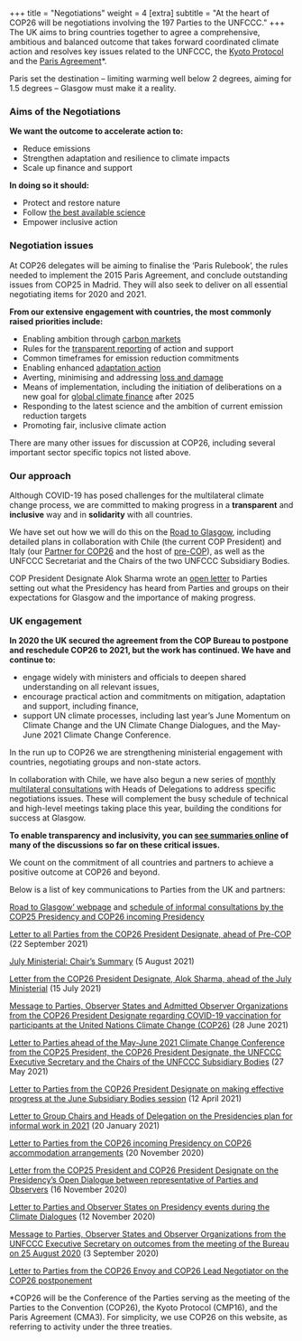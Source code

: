 +++
title = "Negotiations"
weight = 4
[extra]
subtitle = "At the heart of COP26 will be negotiations involving the 197 Parties to the UNFCCC."
+++
The UK aims to bring countries together to agree a comprehensive, ambitious and balanced outcome that takes forward coordinated climate action and resolves key issues related to the UNFCCC, the [Kyoto Protocol](https://unfccc.int/kyoto_protocol) and the [Paris Agreement](https://unfccc.int/process-and-meetings/the-paris-agreement/the-paris-agreement)*.

Paris set the destination – limiting warming well below 2 degrees, aiming for 1.5 degrees –  Glasgow must make it a reality.

### Aims of the Negotiations

**We want the outcome to accelerate action to:**
- Reduce emissions
- Strengthen adaptation and resilience to climate impacts
- Scale up finance and support

**In doing so it should:**
- Protect and restore nature
- Follow [the best available science](https://unfccc.int/topics/science/the-big-picture/science-in-the-negotiations)
- Empower inclusive action 

### Negotiation issues

At COP26 delegates will be aiming to finalise the ‘Paris Rulebook’, the rules needed to implement the 2015 Paris Agreement, and conclude outstanding issues from COP25 in Madrid. They will also seek to deliver on all essential negotiating items for 2020 and 2021.

**From our extensive engagement with countries, the most commonly raised priorities include:**
- Enabling ambition through [carbon markets](https://unfccc.int/topics/what-are-market-and-non-market-mechanisms)
- Rules for the [transparent reporting](https://unfccc.int/enhanced-transparency-framework) of action and support 
- Common timeframes for emission reduction commitments 
- Enabling enhanced [adaptation action](https://unfccc.int/topics/adaptation-and-resilience/the-big-picture/what-do-adaptation-to-climate-change-and-climate-resilience-mean) 
- Averting, minimising and addressing [loss and damage](https://unfccc.int/topics/adaptation-and-resilience/the-big-picture/introduction-to-loss-and-damage) 
- Means of implementation, including the initiation of deliberations on a new goal for [global climate finance](https://unfccc.int/topics/climate-finance/the-big-picture/introduction-to-climate-finance) after 2025 
- Responding to the latest science and the ambition of current emission reduction targets 
- Promoting fair, inclusive climate action

There are many other issues for discussion at COP26, including several important sector specific topics not listed above.

### Our approach

Although COVID-19 has posed challenges for the multilateral climate change process, we are committed to making progress in a **transparent** and **inclusive** way and in **solidarity** with all countries. 

We have set out how we will do this on the [Road to Glasgow](https://unfccc.int/process-and-meetings/conferences/road-to-glasgow), including detailed plans in collaboration with Chile (the current COP President) and Italy (our [Partner for COP26](https://ukcop26.org/pre-cop/) and the host of [pre-COP](https://ukcop26.org/pre-cop/pre-cop-milan/)), as well as the UNFCCC Secretariat and the Chairs of the two UNFCCC Subsidiary Bodies. 

COP President Designate Alok Sharma wrote an [open letter](https://unfccc.int/sites/default/files/resource/COP26%20%20President%20Designate%20Open%20letter.pdf) to Parties setting out what the Presidency has heard from Parties and groups on their expectations for Glasgow and the importance of making progress.

### UK engagement

**In 2020 the UK secured the agreement from the COP Bureau to postpone and reschedule COP26 to 2021, but the work has continued. We have and continue to:**
- engage widely with ministers and officials to deepen shared understanding on all relevant issues,
- encourage practical action and commitments on mitigation, adaptation and support, including finance,
- support UN climate processes, including last year’s June Momentum on Climate Change and the UN Climate Change Dialogues, and the May-June 2021 Climate Change Conference.

In the run up to COP26 we are strengthening ministerial engagement with countries, negotiating groups and non-state actors. 

In collaboration with Chile, we have also begun a new series of [monthly multilateral consultations](https://unfccc.int/process-and-meetings/bodies/supreme-bodies/conference-of-the-parties-cop/presidency-consultations-and-other-presidency-meetings/informal-consultations-by-the-cop-25-presidency-and-the-cop-26-incoming-presidency) with Heads of Delegations to address specific negotiations issues. These will complement the busy schedule of technical and high-level meetings taking place this year, building the conditions for success at Glasgow.

**To enable transparency and inclusivity, you can [see summaries online](https://unfccc.int/process-and-meetings/bodies/supreme-bodies/conference-of-the-parties-cop/presidency-consultations-and-other-presidency-meetings/informal-consultations-by-the-cop-25-presidency-and-the-cop-26-incoming-presidency) of many of the discussions so far on these critical issues.**

We count on the commitment of all countries and partners to achieve a positive outcome at COP26 and beyond.

Below is a list of key communications to Parties from the UK and partners:

[Road to Glasgow’ webpage](https://unfccc.int/process-and-meetings/conferences/road-to-glasgow) and [schedule of informal consultations by the COP25 Presidency and COP26 incoming Presidency](https://unfccc.int/process-and-meetings/bodies/supreme-bodies/conference-of-the-parties-cop/presidency-consultations-and-other-presidency-meetings/informal-consultations-by-the-cop-25-presidency-and-the-cop-26-incoming-presidency#eq-28)

[Letter to all Parties from the COP26 President Designate, ahead of Pre-COP](https://ukcop26.org/wp-content/uploads/2021/09/Pre-COP-Letter-to-all-Parties.pdf) (22 September 2021)

[July Ministerial: Chair’s Summary](https://unfccc.int/sites/default/files/resource/July%20Minsterial_Chair%27s%20Summary.pdf) (5 August 2021)

[Letter from the COP26 President Designate, Alok Sharma, ahead of the July Ministerial](https://unfccc.int/sites/default/files/resource/COP26%20%20President%20Designate%20Open%20letter.pdf) (15 July 2021)

[Message to Parties, Observer States and Admitted Observer Organizations from the COP26 President Designate regarding COVID-19 vaccination for participants at the United Nations Climate Change (COP26)](https://unfccc.int/sites/default/files/resource/message_to_parties_and_observers_cop26_pres_vaccine_letter.pdf) (28 June 2021)

[Letter to Parties ahead of the May-June 2021 Climate Change Conference from the COP25 President, the COP26 President Designate, the UNFCCC Executive Secretary and the Chairs of the UNFCCC Subsidiary Bodies](https://unfccc.int/sites/default/files/resource/Joint%20Letter%20SBs_20210527.pdf) (27 May 2021)

[Letter to Parties from the COP26 President Designate on making effective progress at the June Subsidiary Bodies session](https://unfccc.int/sites/default/files/resource/CPD%20letter%20to%20all%20Parties.pdf) (12 April 2021)

[Letter to Group Chairs and Heads of Delegation on the Presidencies plan for informal work in 2021](https://ukcop26.org/wp-content/uploads/2021/08/Letter-to-Group-Chairs-and-Heads-of-Delegation-on-the-Presidencies-plan-for-informal-work-in-2021.pdf) (20 January 2021)

[Letter to Parties from the COP26 incoming Presidency on COP26 accommodation arrangements](https://ukcop26.org/wp-content/uploads/2021/08/Letter-to-Parties-from-the-COP26-incoming-Presidency-on-COP26-accommodation-arrangements.pdf) (20 November 2020)

[Letter from the COP25 President and COP26 President Designate on the Presidency’s Open Dialogue between representative of Parties and Observers](https://ukcop26.org/wp-content/uploads/2021/08/Letter-from-the-COP25-President-and-COP26-President-Designate-on-the-Presidencys-Open-Dialogue-between-representative-of-Parties-and-Observers.pdf) (16 November 2020) 

[Letter to Parties and Observer States on Presidency events during the Climate Dialogues](https://unfccc.int/sites/default/files/resource/message_to_parties_and_observer_orgs_presidency_events_during_the_climate_dialogues.pdf) (12 November 2020)

[Message to Parties, Observer States and Observer Organizations from the UNFCCC Executive Secretary on outcomes from the meeting of the Bureau on 25 August 2020](https://unfccc.int/sites/default/files/resource/message_to_parties_and_observers_outcomes_of_cop_bureau%20meeting.pdf) (3 September 2020)

[Letter to Parties from the COP26 Envoy and COP26 Lead Negotiator on the COP26 postponement](https://ukcop26.org/wp-content/uploads/2021/08/Letter-to-Parties-from-the-COP26-Envoy-and-COP26-Lead-Negotiator-on-the-COP26-postponement.pdf)

*COP26 will be the Conference of the Parties serving as the meeting of the Parties to the Convention (COP26), the Kyoto Protocol (CMP16), and the Paris Agreement (CMA3). For simplicity, we use COP26 on this website, as referring to activity under the three treaties.